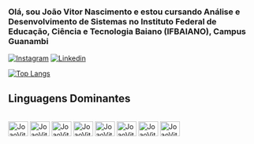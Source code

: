 ### Olá, sou João Vitor Nascimento e estou cursando Análise e Desenvolvimento de Sistemas no Instituto Federal de Educação, Ciência e Tecnologia Baiano (IFBAIANO), Campus Guanambi
 [![Instagram](https://img.shields.io/badge/Instagram-E4405F?style=for-the-badge&logo=instagram&logoColor=white)]("https://www.instagram.com/joaovitor.nso/)
 [![Linkedin](https://img.shields.io/badge/LinkedIn-0077B5?style=for-the-badge&logo=linkedin&logoColor=white)](https://www.linkedin.com/in/joaovitornso)
 

<div>

 <a href="https://github.com/joaovitornso">

 <!--<img height="180em" src="https://github-readme-stats.vercel.app/api/top-langs/?username=joaovitornso&layout=compact&langs_count=7&theme=dracula"/>-->
  
 [![Top Langs](https://github-readme-stats.vercel.app/api?username=joaovitornso&&theme=dracula&show_icons=true)](https://github.com/joaovitornso)

</div>
 
  
  ## Linguagens Dominantes
  
<div style="display: inline_block"><br>
  
<img align="center" alt="JoaoVitor-Js" height="30" width="40" src="https://cdn.jsdelivr.net/gh/devicons/devicon/icons/javascript/javascript-original.svg" />

<img align="center" alt="JoaoVitor-Js" height="30" width="40" src="https://cdn.jsdelivr.net/gh/devicons/devicon/icons/java/java-original.svg" />

<!--<img align="center" alt="JoaoVitor-Js" height="30" width="40" src="https://cdn.jsdelivr.net/gh/devicons/devicon/icons/react/react-original.svg" />-->

<img align="center" alt="JoaoVitor-Js" height="30" width="40" src="https://cdn.jsdelivr.net/gh/devicons/devicon/icons/html5/html5-original.svg" />
  
<img align="center" alt="JoaoVitor-Js" height="30" width="40" src="https://cdn.jsdelivr.net/gh/devicons/devicon/icons/css3/css3-original.svg" />
  
<img align="center" alt="JoaoVitor-Js" height="30" width="40" src="https://cdn.jsdelivr.net/gh/devicons/devicon/icons/c/c-original.svg" />
  
<img align="center" alt="JoaoVitor-Js" height="30" width="40" src="https://cdn.jsdelivr.net/gh/devicons/devicon/icons/mysql/mysql-original-wordmark.svg" />
  
<img align="center" alt="JoaoVitor-Js" height="30" width="40" src="https://cdn.jsdelivr.net/gh/devicons/devicon/icons/python/python-original.svg" />
  
<img align="center" alt="JoaoVitor-Js" height="30" width="40" src="https://cdn.jsdelivr.net/gh/devicons/devicon/icons/django/django-plain.svg" />
          
<!-- <img align="center" alt="JoaoVitor-Js" height="30" width="40" src="https://cdn.jsdelivr.net/gh/devicons/devicon/icons/php/php-original.svg" /> -->
           

</div>
  
<!--  ### Redes Sociais
 [![Instagram](https://img.shields.io/badge/Instagram-E4405F?style=for-the-badge&logo=instagram&logoColor=white)]("https://www.instagram.com/joaovitor.nso/)
 [![Linkedin](https://img.shields.io/badge/LinkedIn-0077B5?style=for-the-badge&logo=linkedin&logoColor=white)](https://www.linkedin.com/in/joaovitornso)
 -->
 
